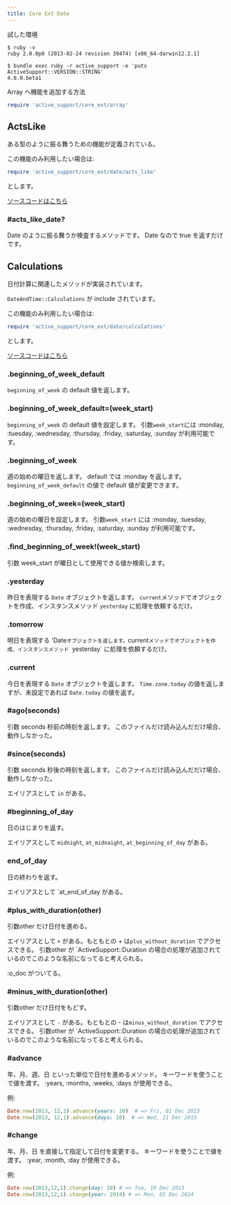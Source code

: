 ```yaml
---
title: Core Ext Date
---
```


試した環境

```
$ ruby -v
ruby 2.0.0p0 (2013-02-24 revision 39474) [x86_64-darwin12.2.1]
```

```
$ bundle exec ruby -r active_support -e 'puts ActiveSupport::VERSION::STRING'
4.0.0.beta1
```

Array へ機能を追加する方法

```ruby
require 'active_support/core_ext/array'
```

ActsLike
--------------------------------------------------------------------------------

ある型のように振る舞うための機能が定義されている。

この機能のみ利用したい場合は:

```ruby
require 'active_support/core_ext/date/acts_like'
```

とします。

[ソースコードはこちら](https://github.com/rails/rails/blob/v4.0.0.beta1/activesupport/lib/active_support/core_ext/date/acts_like.rb)

### #acts_like_date?

Date のように振る舞うか検査するメソッドです。
Date なので true を返すだけです。

Calculations
--------------------------------------------------------------------------------

日付計算に関連したメソッドが実装されています。

`DateAndTime::Calculations` が include されています。

この機能のみ利用したい場合は:

```ruby
require 'active_support/core_ext/date/calculations'
```

とします。

[ソースコードはこちら](https://github.com/rails/rails/blob/v4.0.0.beta1/activesupport/lib/active_support/core_ext/date/calculations.rb)

### .beginning_of_week_default

`beginning_of_week` の default 値を返します。

### .beginning_of_week_default=(week_start)

`beginning_of_week` の default 値を設定します。
引数`week_start`には :monday, :tuesday, :wednesday, :thursday, :friday, :saturday, :sunday が利用可能です。

### .beginning_of_week

週の始めの曜日を返します。
default では :monday を返します。
`beginning_of_week_default` の値で default 値が変更できます。

### .beginning_of_week=(week_start)

週の始めの曜日を設定します。
引数`week_start` には :monday, :tuesday, :wednesday, :thursday, :friday, :saturday, :sunday が利用可能です。

### .find_beginning_of_week!(week_start)

引数 week_start が曜日として使用できる値か検索します。

### .yesterday

昨日を表現する `Date` オブジェクトを返します。
`current`メソッドでオブジェクトを作成、インスタンスメソッド `yesterday` に処理を依頼するだけ。

### .tomorrow

明日を表現する 'Date` オブジェクトを返します。
`current`メソッドでオブジェクトを作成、インスタンスメソッド `yesterday` に処理を依頼するだけ。

### .current

今日を表現する `Date` オブジェクトを返します。
`Time.zone.today` の値を返しますが、未設定であれば `Date.today` の値を返す。

### #ago(seconds)

引数 seconds 秒前の時刻を返します。
このファイルだけ読み込んだだけ場合、動作しなかった。

### #since(seconds)

引数 seconds 秒後の時刻を返します。
このファイルだけ読み込んだだけ場合、動作しなかった。

エイリアスとして `in` がある。

### #beginning_of_day

日のはじまりを返す。

エイリアスとして `midnight`, `at_midnaight`, `at_beginning_of_day` がある。

### end_of_day

日の終わりを返す。

エイリアスとして `at_end_of_day がある。

### #plus_with_duration(other)

引数other だけ日付を進める。

エイリアスとして `+` がある。もともとの + は`plus_without_duration` でアクセスできる。
引数other が `ActiveSupport::Duration の場合の処理が追加されているのでこのような名前になってると考えられる。

:o_doc がついてる。

### #minus_with_duration(other)

引数other だけ日付をもどす。

エイリアスとして `-` がある。もともとの - は`minus_without_duration` でアクセスできる。
引数other が `ActiveSupport::Duration の場合の処理が追加されているのでこのような名前になってると考えられる。

### #advance

年、月、週、日 といった単位で日付を進めるメソッド。
キーワードを使うことで値を渡す。
:years, :months, :weeks, :days が使用できる。

例:

```ruby
Date.new(2013, 12,1).advance(years: 10)  # => Fri, 01 Dec 2023
Date.new(2013, 12,1).advance(days: 10)  # => Wed, 11 Dec 2013
```

### #change

年、月、日 を直接して指定して日付を変更する。
キーワードを使うことで値を渡す。
:year, :month, :day が使用できる。

例:

```ruby
Date.new(2013,12,1).change(day: 10) # => Tue, 10 Dec 2013
Date.new(2013,12,1).change(year: 2014) # => Mon, 01 Dec 2014
```
